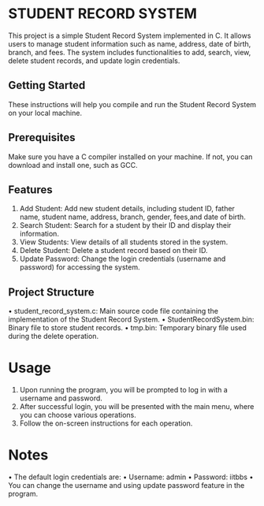 # STUDENT RECORD SYSTEM

This project is a simple Student Record System implemented in C. It allows users to manage student information such as name, address, date of birth, branch, and fees. The system includes functionalities to add, search, view, delete student records, and update login credentials.


## Getting Started
These instructions will help you compile and run the Student Record System on your local machine.

## Prerequisites
Make sure you have a C compiler installed on your machine. If not, you can download and install one, such as GCC.

## Features
1.	Add Student: Add new student details, including student ID, father name, student name, address, branch, gender, fees,and date of birth.
2.	Search Student: Search for a student by their ID and display their information.
3.	View Students: View details of all students stored in the system.
4.	Delete Student: Delete a student record based on their ID.
5.	Update Password: Change the login credentials (username and password) for accessing the system.


## Project Structure
•	student_record_system.c: Main source code file containing the implementation of the Student Record System.
•	StudentRecordSystem.bin: Binary file to store student records.
•   tmp.bin: Temporary binary file used during the delete operation.

# Usage
1.	Upon running the program, you will be prompted to log in with a username and password.
2.	After successful login, you will be presented with the main menu, where you can choose various operations.
3.	Follow the on-screen instructions for each operation.

# Notes
•	The default login credentials are:
•	Username: admin
•	Password: iitbbs
•   You can change the username and using update password feature in the program.
